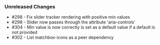 ### Unreleased Changes

- #298 - Fix slider tracker rendering with positive min values
- #298 - Slider now passes through the attribute 'aria-controls'
- #304 - Min value is now correctly is set as a default value if a default is not provided
- #302 - List matchbox-icons as a peer dependency